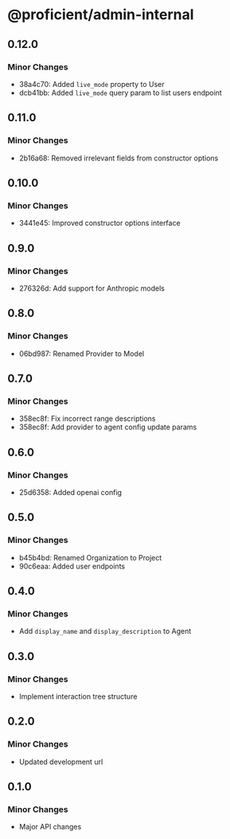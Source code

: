 # @proficient/admin-internal

## 0.12.0

### Minor Changes

- 38a4c70: Added `live_mode` property to User
- dcb41bb: Added `live_mode` query param to list users endpoint

## 0.11.0

### Minor Changes

- 2b16a68: Removed irrelevant fields from constructor options

## 0.10.0

### Minor Changes

- 3441e45: Improved constructor options interface

## 0.9.0

### Minor Changes

- 276326d: Add support for Anthropic models

## 0.8.0

### Minor Changes

- 06bd987: Renamed Provider to Model

## 0.7.0

### Minor Changes

- 358ec8f: Fix incorrect range descriptions
- 358ec8f: Add provider to agent config update params

## 0.6.0

### Minor Changes

- 25d6358: Added openai config

## 0.5.0

### Minor Changes

- b45b4bd: Renamed Organization to Project
- 90c6eaa: Added user endpoints

## 0.4.0

### Minor Changes

- Add `display_name` and `display_description` to Agent

## 0.3.0

### Minor Changes

- Implement interaction tree structure

## 0.2.0

### Minor Changes

- Updated development url

## 0.1.0

### Minor Changes

- Major API changes
